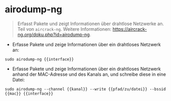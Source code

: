 # airodump-ng

> Erfasst Pakete und zeigt Informationen über drahtlose Netzwerke an.
> Teil von `aircrack-ng`.
> Weitere Informationen: <https://aircrack-ng.org/doku.php?id=airodump-ng>.

- Erfasse Pakete und zeige Informationen über ein drahtloses Netzwerk an:

`sudo airodump-ng {{interface}}`

- Erfasse Pakete und zeige Informationen über ein drahtloses Netzwerk anhand der MAC-Adresse und des Kanals an, und schreibe diese in eine Datei:

`sudo airodump-ng --channel {{kanal}} --write {{pfad/zu/datei}} --bssid {{mac}} {{interface}}`
